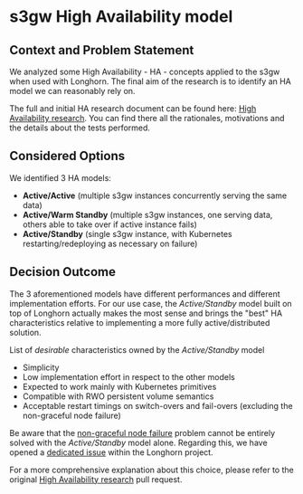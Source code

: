 # s3gw High Availability model

## Context and Problem Statement

We analyzed some High Availability - HA - concepts applied to the s3gw when used with Longhorn.
The final aim of the research is to identify an HA model we can reasonably rely on.

The full and initial HA research document can be found here:
[High Availability research](../research/ha/RATIONALE.md).
You can find there all the rationales, motivations and the details about the tests performed.

## Considered Options

We identified 3 HA models:

- **Active/Active** (multiple s3gw instances concurrently serving the same data)
- **Active/Warm Standby** (multiple s3gw instances, one serving data, others able to take over if active instance fails)
- **Active/Standby** (single s3gw instance, with Kubernetes restarting/redeploying as necessary on failure)

## Decision Outcome

The 3 aforementioned models have different performances and different implementation efforts.
For our use case, the *Active/Standby* model built on top of Longhorn actually makes
the most sense and brings the "best" HA characteristics relative to implementing a
more fully active/distributed solution.

List of *desirable* characteristics owned by the *Active/Standby* model

- Simplicity
- Low implementation effort in respect to the other models
- Expected to work mainly with Kubernetes primitives
- Compatible with RWO persistent volume semantics
- Acceptable restart timings on switch-overs and fail-overs (excluding the non-graceful node failure)

Be aware that the [non-graceful node failure](../research/ha/RATIONALE.md#non-graceful-node-failure)
problem cannot be entirely solved with the *Active/Standby* model alone.
Regarding this, we have opened a [dedicated issue](https://github.com/longhorn/longhorn/issues/6803)
within the Longhorn project.

For a more comprehensive explanation about this choice, please refer to the original
[High Availability research](https://github.com/aquarist-labs/s3gw/pull/685) pull request.
